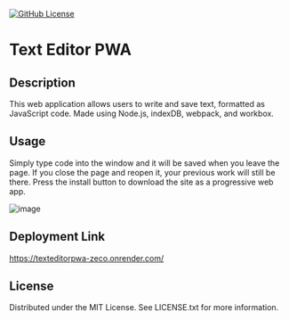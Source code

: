  [![GitHub License](https://img.shields.io/github/license/wickerprison/texteditorpwa)](https://github.com/wickerprison/texteditorpwa/blob/main/LICENSE.txt)
 
  # Text Editor PWA
      
  ## Description
  This web application allows users to write and save text, formatted as JavaScript code. Made using Node.js, indexDB, webpack, and workbox.
  
  ## Usage
  Simply type code into the window and it will be saved when you leave the page. If you close the page and reopen it, your previous work will still be there. Press the install button to download the site as a progressive web app.

 ![image](https://github.com/WickerPrison/TextEditorPWA/assets/92000023/ca4c7312-474a-4745-8218-b06e2410ab34)


  ## Deployment Link
  https://texteditorpwa-zeco.onrender.com/
 
  ## License
  Distributed under the MIT License. See LICENSE.txt for more information.
